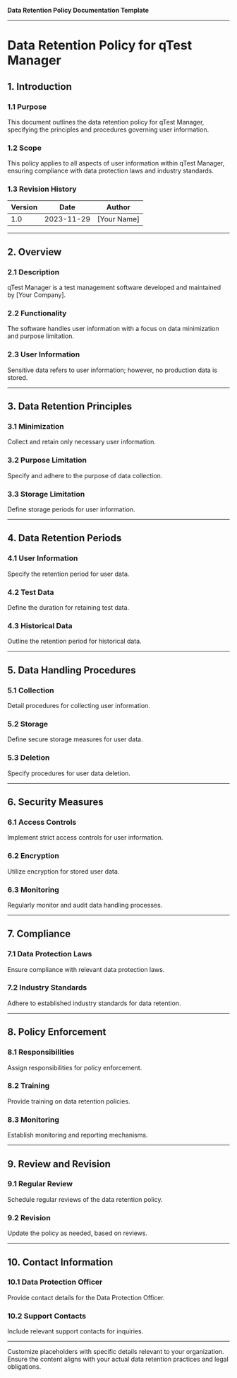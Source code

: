 **Data Retention Policy Documentation Template**

---

# Data Retention Policy for qTest Manager

## 1. Introduction

### 1.1 Purpose

This document outlines the data retention policy for qTest Manager, specifying the principles and procedures governing user information.

### 1.2 Scope

This policy applies to all aspects of user information within qTest Manager, ensuring compliance with data protection laws and industry standards.

### 1.3 Revision History

| Version | Date       | Author     |
| ------- | ---------- | ---------- |
| 1.0     | 2023-11-29 | [Your Name]|

---

## 2. Overview

### 2.1 Description

qTest Manager is a test management software developed and maintained by [Your Company].

### 2.2 Functionality

The software handles user information with a focus on data minimization and purpose limitation.

### 2.3 User Information

Sensitive data refers to user information; however, no production data is stored.

---

## 3. Data Retention Principles

### 3.1 Minimization

Collect and retain only necessary user information.

### 3.2 Purpose Limitation

Specify and adhere to the purpose of data collection.

### 3.3 Storage Limitation

Define storage periods for user information.

---

## 4. Data Retention Periods

### 4.1 User Information

Specify the retention period for user data.

### 4.2 Test Data

Define the duration for retaining test data.

### 4.3 Historical Data

Outline the retention period for historical data.

---

## 5. Data Handling Procedures

### 5.1 Collection

Detail procedures for collecting user information.

### 5.2 Storage

Define secure storage measures for user data.

### 5.3 Deletion

Specify procedures for user data deletion.

---

## 6. Security Measures

### 6.1 Access Controls

Implement strict access controls for user information.

### 6.2 Encryption

Utilize encryption for stored user data.

### 6.3 Monitoring

Regularly monitor and audit data handling processes.

---

## 7. Compliance

### 7.1 Data Protection Laws

Ensure compliance with relevant data protection laws.

### 7.2 Industry Standards

Adhere to established industry standards for data retention.

---

## 8. Policy Enforcement

### 8.1 Responsibilities

Assign responsibilities for policy enforcement.

### 8.2 Training

Provide training on data retention policies.

### 8.3 Monitoring

Establish monitoring and reporting mechanisms.

---

## 9. Review and Revision

### 9.1 Regular Review

Schedule regular reviews of the data retention policy.

### 9.2 Revision

Update the policy as needed, based on reviews.

---

## 10. Contact Information

### 10.1 Data Protection Officer

Provide contact details for the Data Protection Officer.

### 10.2 Support Contacts

Include relevant support contacts for inquiries.

---

Customize placeholders with specific details relevant to your organization. Ensure the content aligns with your actual data retention practices and legal obligations.
